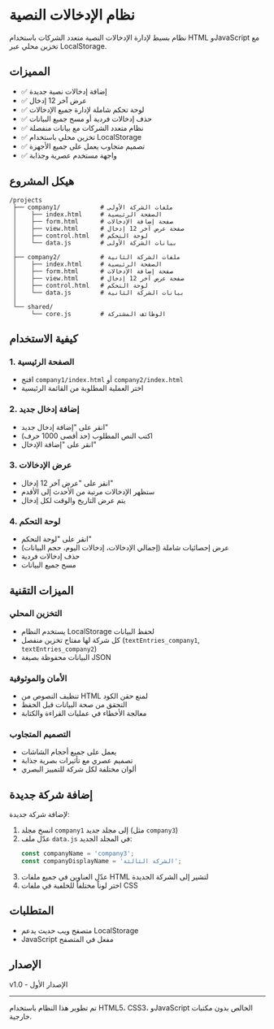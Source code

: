 # نظام الإدخالات النصية

نظام بسيط لإدارة الإدخالات النصية متعدد الشركات باستخدام HTML وJavaScript مع تخزين محلي عبر LocalStorage.

## المميزات

- ✅ إضافة إدخالات نصية جديدة
- ✅ عرض آخر 12 إدخال
- ✅ لوحة تحكم شاملة لإدارة جميع الإدخالات
- ✅ حذف إدخالات فردية أو مسح جميع البيانات
- ✅ نظام متعدد الشركات مع بيانات منفصلة
- ✅ تخزين محلي باستخدام LocalStorage
- ✅ تصميم متجاوب يعمل على جميع الأجهزة
- ✅ واجهة مستخدم عصرية وجذابة

## هيكل المشروع

```
/projects
 ├── company1/           # ملفات الشركة الأولى
 │    ├── index.html     # الصفحة الرئيسية
 │    ├── form.html      # صفحة إضافة الإدخالات
 │    ├── view.html      # صفحة عرض آخر 12 إدخال
 │    ├── control.html   # لوحة التحكم
 │    └── data.js        # بيانات الشركة الأولى
 │
 ├── company2/           # ملفات الشركة الثانية
 │    ├── index.html     # الصفحة الرئيسية
 │    ├── form.html      # صفحة إضافة الإدخالات
 │    ├── view.html      # صفحة عرض آخر 12 إدخال
 │    ├── control.html   # لوحة التحكم
 │    └── data.js        # بيانات الشركة الثانية
 │
 └── shared/
      └── core.js        # الوظائف المشتركة
```

## كيفية الاستخدام

### 1. الصفحة الرئيسية
- افتح `company1/index.html` أو `company2/index.html`
- اختر العملية المطلوبة من القائمة الرئيسية

### 2. إضافة إدخال جديد
- انقر على "إضافة إدخال جديد"
- اكتب النص المطلوب (حد أقصى 1000 حرف)
- انقر على "إضافة الإدخال"

### 3. عرض الإدخالات
- انقر على "عرض آخر 12 إدخال"
- ستظهر الإدخالات مرتبة من الأحدث إلى الأقدم
- يتم عرض التاريخ والوقت لكل إدخال

### 4. لوحة التحكم
- انقر على "لوحة التحكم"
- عرض إحصائيات شاملة (إجمالي الإدخالات، إدخالات اليوم، حجم البيانات)
- حذف إدخالات فردية
- مسح جميع البيانات

## الميزات التقنية

### التخزين المحلي
- يستخدم النظام LocalStorage لحفظ البيانات
- كل شركة لها مفتاح تخزين منفصل (`textEntries_company1`, `textEntries_company2`)
- البيانات محفوظة بصيغة JSON

### الأمان والموثوقية
- تنظيف النصوص من HTML لمنع حقن الكود
- التحقق من صحة البيانات قبل الحفظ
- معالجة الأخطاء في عمليات القراءة والكتابة

### التصميم المتجاوب
- يعمل على جميع أحجام الشاشات
- تصميم عصري مع تأثيرات بصرية جذابة
- ألوان مختلفة لكل شركة للتمييز البصري

## إضافة شركة جديدة

لإضافة شركة جديدة:

1. انسخ مجلد `company1` إلى مجلد جديد (مثل `company3`)
2. عدّل ملف `data.js` في المجلد الجديد:
   ```javascript
   const companyName = 'company3';
   const companyDisplayName = 'الشركة الثالثة';
   ```
3. عدّل العناوين في جميع ملفات HTML لتشير إلى الشركة الجديدة
4. اختر لوناً مختلفاً للخلفية في ملفات CSS

## المتطلبات

- متصفح ويب حديث يدعم LocalStorage
- JavaScript مفعل في المتصفح

## الإصدار

v1.0 - الإصدار الأول

---

تم تطوير هذا النظام باستخدام HTML5، CSS3، وJavaScript الخالص بدون مكتبات خارجية.

